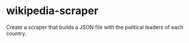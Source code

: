 # wikipedia-scraper
Create a scraper that builds a JSON file with the political leaders of each country.
